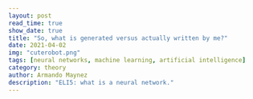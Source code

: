 ```yaml
---
layout: post
read_time: true
show_date: true
title: "So, what is generated versus actually written by me?"
date: 2021-04-02
img: "cuterobot.png"
tags: [neural networks, machine learning, artificial intelligence]
category: theory
author: Armando Maynez
description: "ELI5: what is a neural network."
---
```

